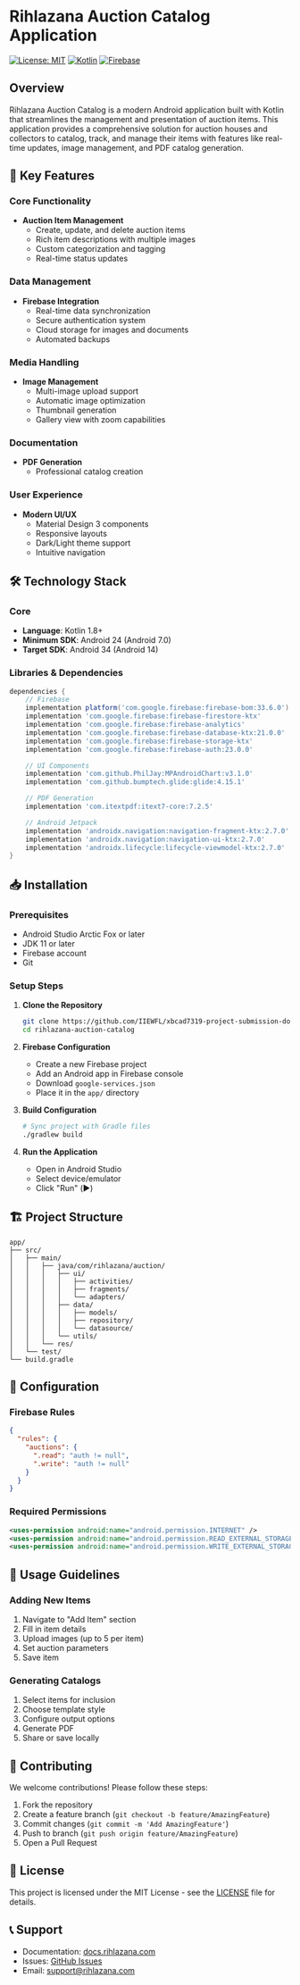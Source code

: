 # Rihlazana Auction Catalog Application

[![License: MIT](https://img.shields.io/badge/License-MIT-yellow.svg)](https://opensource.org/licenses/MIT)
[![Kotlin](https://img.shields.io/badge/kotlin-%237F52FF.svg?style=flat&logo=kotlin&logoColor=white)](https://kotlinlang.org)
[![Firebase](https://img.shields.io/badge/firebase-%23039BE5.svg?style=flat&logo=firebase)](https://firebase.google.com)

## Overview

Rihlazana Auction Catalog is a modern Android application built with Kotlin that streamlines the management and presentation of auction items. This application provides a comprehensive solution for auction houses and collectors to catalog, track, and manage their items with features like real-time updates, image management, and PDF catalog generation.

## 🚀 Key Features

### Core Functionality
- **Auction Item Management**
  - Create, update, and delete auction items
  - Rich item descriptions with multiple images
  - Custom categorization and tagging
  - Real-time status updates

### Data Management
- **Firebase Integration**
  - Real-time data synchronization
  - Secure authentication system
  - Cloud storage for images and documents
  - Automated backups

### Media Handling
- **Image Management**
  - Multi-image upload support
  - Automatic image optimization
  - Thumbnail generation
  - Gallery view with zoom capabilities

### Documentation
- **PDF Generation**
  - Professional catalog creation


### User Experience
- **Modern UI/UX**
  - Material Design 3 components
  - Responsive layouts
  - Dark/Light theme support
  - Intuitive navigation

## 🛠️ Technology Stack

### Core
- **Language**: Kotlin 1.8+
- **Minimum SDK**: Android 24 (Android 7.0)
- **Target SDK**: Android 34 (Android 14)

### Libraries & Dependencies
```gradle
dependencies {
    // Firebase
    implementation platform('com.google.firebase:firebase-bom:33.6.0')
    implementation 'com.google.firebase:firebase-firestore-ktx'
    implementation 'com.google.firebase:firebase-analytics'
    implementation 'com.google.firebase:firebase-database-ktx:21.0.0'
    implementation 'com.google.firebase:firebase-storage-ktx'
    implementation 'com.google.firebase:firebase-auth:23.0.0'

    // UI Components
    implementation 'com.github.PhilJay:MPAndroidChart:v3.1.0'
    implementation 'com.github.bumptech.glide:glide:4.15.1'

    // PDF Generation
    implementation 'com.itextpdf:itext7-core:7.2.5'

    // Android Jetpack
    implementation 'androidx.navigation:navigation-fragment-ktx:2.7.0'
    implementation 'androidx.navigation:navigation-ui-ktx:2.7.0'
    implementation 'androidx.lifecycle:lifecycle-viewmodel-ktx:2.7.0'
}
```

## 📥 Installation

### Prerequisites
- Android Studio Arctic Fox or later
- JDK 11 or later
- Firebase account
- Git

### Setup Steps
1. **Clone the Repository**
   ```bash
   git clone https://github.com/IIEWFL/xbcad7319-project-submission-domain_expansion.git
   cd rihlazana-auction-catalog
   ```

2. **Firebase Configuration**
   - Create a new Firebase project
   - Add an Android app in Firebase console
   - Download `google-services.json`
   - Place it in the `app/` directory

3. **Build Configuration**
   ```bash
   # Sync project with Gradle files
   ./gradlew build
   ```

4. **Run the Application**
   - Open in Android Studio
   - Select device/emulator
   - Click "Run" (▶️)

## 🏗️ Project Structure

```
app/
├── src/
│   ├── main/
│   │   ├── java/com/rihlazana/auction/
│   │   │   ├── ui/
│   │   │   │   ├── activities/
│   │   │   │   ├── fragments/
│   │   │   │   └── adapters/
│   │   │   ├── data/
│   │   │   │   ├── models/
│   │   │   │   ├── repository/
│   │   │   │   └── datasource/
│   │   │   └── utils/
│   │   └── res/
│   └── test/
└── build.gradle
```

## 🔧 Configuration

### Firebase Rules
```json
{
  "rules": {
    "auctions": {
      ".read": "auth != null",
      ".write": "auth != null"
    }
  }
}
```

### Required Permissions
```xml
<uses-permission android:name="android.permission.INTERNET" />
<uses-permission android:name="android.permission.READ_EXTERNAL_STORAGE" />
<uses-permission android:name="android.permission.WRITE_EXTERNAL_STORAGE" />
```

## 📱 Usage Guidelines

### Adding New Items
1. Navigate to "Add Item" section
2. Fill in item details
3. Upload images (up to 5 per item)
4. Set auction parameters
5. Save item

### Generating Catalogs
1. Select items for inclusion
2. Choose template style
3. Configure output options
4. Generate PDF
5. Share or save locally

## 🤝 Contributing

We welcome contributions! Please follow these steps:

1. Fork the repository
2. Create a feature branch (`git checkout -b feature/AmazingFeature`)
3. Commit changes (`git commit -m 'Add AmazingFeature'`)
4. Push to branch (`git push origin feature/AmazingFeature`)
5. Open a Pull Request

## 📄 License

This project is licensed under the MIT License - see the [LICENSE](LICENSE) file for details.

## 📞 Support

- Documentation: [docs.rihlazana.com](https://docs.rihlazana.com)
- Issues: [GitHub Issues](https://github.com/your-organization/rihlazana-auction-catalog/issues)
- Email: support@rihlazana.com


